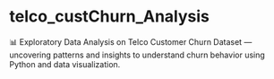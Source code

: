 # telco_custChurn_Analysis
📊 Exploratory Data Analysis on Telco Customer Churn Dataset — uncovering patterns and insights to understand churn behavior using Python and data visualization.
